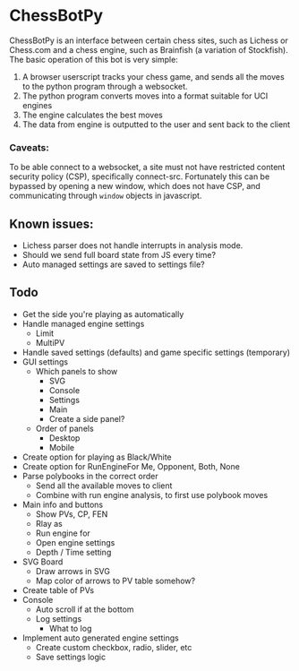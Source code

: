 # ChessBotPy

ChessBotPy is an interface between certain chess sites, such as Lichess or Chess.com and a chess engine, such as Brainfish (a variation of Stockfish).
The basic operation of this bot is very simple:

1. A browser userscript tracks your chess game, and sends all the moves to the python program through a websocket.
2. The python program converts moves into a format suitable for UCI engines
3. The engine calculates the best moves
4. The data from engine is outputted to the user and sent back to the client

### Caveats:

To be able connect to a websocket, a site must not have restricted content security policy (CSP), specifically connect-src. Fortunately this can be bypassed by opening a new window, which does not have CSP, and communicating through `window` objects in javascript.

## Known issues:

-   Lichess parser does not handle interrupts in analysis mode.
-   Should we send full board state from JS every time?
-   Auto managed settings are saved to settings file?

## Todo

-   Get the side you're playing as automatically
-   Handle managed engine settings
    -   Limit
    -   MultiPV
-   Handle saved settings (defaults) and game specific settings (temporary)
-   GUI settings
    -   Which panels to show
        -   SVG
        -   Console
        -   Settings
        -   Main
        -   Create a side panel?
    -   Order of panels
        -   Desktop
        -   Mobile
-   Create option for playing as Black/White
-   Create option for RunEngineFor Me, Opponent, Both, None
-   Parse polybooks in the correct order
    -   Send all the available moves to client
    -   Combine with run engine analysis, to first use polybook moves
-   Main info and buttons
    -   Show PVs, CP, FEN
    -   Rlay as
    -   Run engine for
    -   Open engine settings
    -   Depth / Time setting
-   SVG Board
    -   Draw arrows in SVG
    -   Map color of arrows to PV table somehow?
-   Create table of PVs
-   Console
    -   Auto scroll if at the bottom
    -   Log settings
        -   What to log
-   Implement auto generated engine settings
    -   Create custom checkbox, radio, slider, etc
    -   Save settings logic
